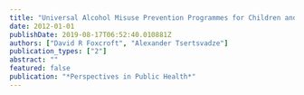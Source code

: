 ```yaml
---
title: "Universal Alcohol Misuse Prevention Programmes for Children and Adolescents: Cochrane Systematic Reviews"
date: 2012-01-01
publishDate: 2019-08-17T06:52:40.010881Z
authors: ["David R Foxcroft", "Alexander Tsertsvadze"]
publication_types: ["2"]
abstract: ""
featured: false
publication: "*Perspectives in Public Health*"
---
```


